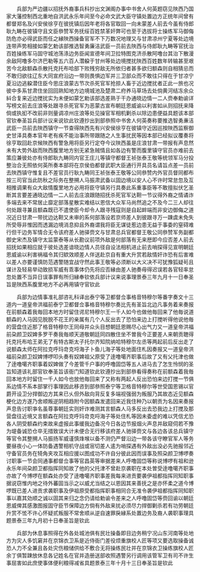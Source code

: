 <!-- { "loadSidebar": true } -->
　　兵部为严边疆以招抚外裔事兵科抄出文渊阁办事中书舍人何英题窃见陜西乃国家大藩控制西北重地自洪武永乐年间至今必命文武大臣守镇处置边方正统年间曾有都督郑名及兴安侯徐亨在彼抚镇后因年老将各官取回一向未蒙差人前去今虽有侍郎耿九畴在彼镇守且文臣叅赞军务抚绥百姓禁革奸弊可也至于选拔将士操练军马御侮防危亦必得武臣而任之縁陜西操备官军不下万数况地理又与甘肃凉州宁夏等处边境连带声势相接如蒙乞勅该部推选智勇廉洁武臣一员前去陜西与侍郎耿九畴等官抚治百姓操练军马固守城池荡涤边务臣闻宣德年间卫拉特图克济杀散阿噜台其治下散漫余敌阿噜多尔济巴勒等五六百人濳躱于甘州等处边境搅扰陜西百姓数年转输甚至艰苦今北敌额森杀散托克托布哈部下败残穷敌无所依归者甚多欲归额森则自相猜忌而不敢归欲往辽东大同宣府沿边一带则畏惧边军并三卫部众而不敢往只得在于甘凉宁夏沿边逃躱潜住臣今思庄浪蒙古节次杀死官军抢掠人畜于近边搅扰者正此一旅也况彼中多系甘肃住坐回回熟知地方边境城池及楚肃二府养马草场去处倘黄河结冻余众紏合复来近边搅扰实为未便如蒙乞勅该部选差熟于干办通晓边情一二人赍奉勅谕详写榜文前去庄浪等处跟寻杀死官军为恶蒙古宣布朝廷恩威谕以利害如从则招抚来降倘或执抝不改前非则量调凉州庄浪等处见操官军相机剿杀以除边患便益具题该本部官钦奉圣旨兵部计议来说钦此钦遵抄出到部叅照中书舍人何英奏称要推选智勇亷洁武臣一员前去陜西镇守一节查得陜西先有兴安侯徐亨在彼镇守近因巡按陜西监察御史甘泽具奏本官年老有疾不能治事所带跟随之人生事扰民等因本部已经拟议覆奏将徐亨取回赴京候陜西有警急用将臣另行定夺今议陜西虽是庄浪甘肃一带报有声息然未有大势外敌而陜西腹里地方别无紧急贼情且如各边有警而腹里镇守官员亦难前去策应兼彼处亦有侍郎耿九畴同内官王庄儿等镇守都督王祯张泰王敬等统领军马分投整治合无照依何英所奏本部将在京侯伯都督武职大臣通行开具员名请旨点差一员前去陜西镇守惟复且不差官员行耿九畴同王祯张泰王敬等公同叅赞内外官员督同都布按三司官当此防秋之际务在整搠人马振肃武备以固边境以安人心不许时常怠忽及互相推调果有众大敌情腹里地方必用将臣守镇另行具奏此系重事臣等不敢擅拟伏乞圣断其言要差通晓边情一二人前去庄浪跟随招抚杀死官军达靼一节议得外裔之情谲诈多端去来不常居止靡定部落星散实难结以恩信大众军马尚然追之不及今二三人却往何处跟寻兼且额森既已不遣使臣今却令人跟寻残寇则是自起衅端而非安边御侮之道况近日甘肃一带扰边达靼又未审的系何部落设若京师差人到彼跟寻万一踈虞未免失所受辱非惟因而透漏边境消息抑且外裔谓我将臣无谋徒惹边患无益于事委的窒碍难行但干边务军情合无令该府差人驰驿赍文与甘肃总兵官都督王敬公同叅赞军务副都御史宋杰及镇守太监蒙泰等从长勘议前项外敌是何部落有无来厯即今应否差人前去招抚如果相应就于彼处选差谙晓边情人员径自设法相机进止前去哨探得见宣明朝廷恩威谕以利害祸福令其归欵效顺差人伴送赴京自有重大升赏若敌情奸诈恐有后害难以差人亦要谨慎防范遇警随宜战守然此事王敬等必须断以大义决不可犹豫狐疑茍且谋计及轻易举动致损军威有乖事体仍先将应否縁由差人驰奏毋得迟误若各官轻率怠忽处置不当异日误事罪有所归縁奉钦依兵部计议来说事理景泰三年九月十一日奉圣旨是陜西系腹里地方不必再用镇守官钦此

　　兵部为边情事准礼部咨礼科译出泰宁等卫都督佥事格音特穆尔等番字奏文十三道内一道皇帝洪福前泰宁卫都督佥事格音特穆尔奏比先有圣旨北边凡事务着来奏报在前额森着我毎回本地方时留住谔尼特穆尔王一千人如今也做他毎回来了他毎说道额森的人马因见脱脱不花王的亲属有几个人反出去了恐怕来边上打搅听得他说他毎的营盘住近那了格音特穆尔王同母并众头目想朝廷恩赐尽心出气力又一道皇帝洪福前朶颜卫奴婢多罗干奏我毎顺天道敬朝廷同四散住坐不曽我今正要差人来朝贡聴得托克托布哈王弟无了有特古斯太子托尔齐知院纳哈特穆尔左丞等两起前后反出走了说额森太师在阿拉克呼玛竒克埒海子卜鱼儿海子等处地面住札因奏报又一道皇帝洪福前朶颜卫奴婢博啰叩头奏有奴婢祖父原受了逹噜噶齐职事后故了又有父托津也做了逹噜噶齐职事着奴婢做了今差管千户事的呼噜固岱等五人进马去了怎生怜悯的圣旨知道该礼部官钦奉圣旨该衙门知道钦此钦遵抄出到部叅看得奏称在前额森着我毎回本地方时留住一千人如今也放他毎回来了又称有两起人反出恐怕来边打搅一节俱系边情不系本部掌行事理因此移咨到部叅照泰宁等卫格音特穆尔等世受国恩锡以官爵开设卫分捍御边方其来已乆但外敌向背反复多端视强弱为叛服乃其故态近见额森梗化边方遂乃舍顺叛逆阴相趋附今因额森发遣回来近我住种乃以朝贡为名因来奏报声息告讨职亊名虽尊事朝廷实则奸诈难测其言额森人马多反出去恐我边上打搅及那营盘往近境又言额森在阿拉克呼玛竒克哷海子等处住札等因未委虚的难以凭信尤恐各人阴受额森约束故来虚报此事缓我边备况今日各边节报烟火声息并敌窥伺若不豫为堤备诚恐仓卒无措致误大计未便合无行移该府差人驰驿赍文与各边各该总兵镇守等官令其整搠人马振扬军威谨慎烽堠以备不测仍严督沿边一带各该守瞭官军人等务要昼夜小心一体防备遇警相机守战或宻切差人逺为哨探遇有外敌出没必先驰报邻近守备官员务在犄角夹攻互相应援以图成功不许自分彼此因而误事及照朶颜卫博啰奏讨职事一节会同通事都督佥事等官昌英等审据差来人呼噜固岱等称说博啰有祖和逊永乐年间朶颜卫都指挥同知故了他的父托津不曾赴京袭职在本处曽受逹噜噶齐职事亦故了今博啰在额森处亦受了逹噜噶齐职事差我每来进贡要袭伊祖都指挥同知职事据说窃惟内地之待外蕃固当示之以威尤当结之以恩因其来善抚之是亦怀柔之道今博啰既已差人进贡求袭职事及伊祖原受都指挥职事相同合无准令袭伊祖都指挥同知职事以嘉其効顺之诚以固其来归之念仍请给勅谕令差来之人呼噜固岱等赍回谕以朝廷恩威俾其感激图报固守臣节保障边方倘有外敌来扰必须尽力捍御剿杀若有功劳朝廷升赏不恡不许心怀疑贰叛服不常舍顺从逆自速罪戾縁系处置边务及裔人袭职事理具题景泰三年九月初十日奉圣旨是钦此

　　兵部为休息事照得在外各处城池俱有民壮操备即目边务稍宁况山东河南等处地方为灾人多饥窘并在京锦衣卫系是近侍衙门差役烦重旗校人匠等项又要选取操备诚恐人力不全兼且各处灾伤粮储供给不敷合无将操练民壮并在京锦衣卫操练旗校人匠余丁俱暂踈放休息各记姓名在官并造册送部收照遇警另行调用该管军卫有司不许生事屈害如此庶使事体便利粮得减省具题景泰三年十月十三日奉圣旨是钦此

